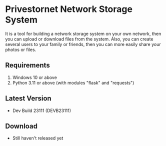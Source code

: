# Privestornet Network Storage System
 It is a tool for building a network storage system on your own network, then you can upload or download files from the system. Also, you can create several users to your family or friends, then you can more easily share your photos or files.
 
## Requirements
1) Windows 10 or above
2) Python 3.11 or above (with modules "flask" and "requests")

## Latest Version
- Dev Build 23111 (DEVB23111)

## Download
- Still haven't released yet

